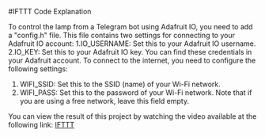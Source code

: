 #IFTTT Code Explanation

To control the lamp from a Telegram bot using Adafruit IO, you need to add a "config.h" file. This file contains two settings for connecting to your Adafruit IO account:
1.IO_USERNAME: Set this to your Adafruit IO username.
2.IO_KEY: Set this to your Adafruit IO key. You can find these credentials in your Adafruit account.
To connect to the internet, you need to configure the following settings:
1. WIFI_SSID: Set this to the SSID (name) of your Wi-Fi network.
2. WIFI_PASS:  Set this to the password of your Wi-Fi network. Note that if you are using a free network, leave this field empty.

You can view the result of this project by watching the video available at the following link: [IFTTT](https://drive.google.com/file/d/1kR-jQqBxqHHnrNbW7FC8FhssVYUxYFt0/view?usp=drive_link)